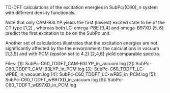 TD-DFT calculations of the excitation energies in SubPc/(C60)_n system with different density functionals.

 Note that only CAM-B3LYP yields the first (lowest) excited state to be of the CT type [1,2] , whereas 
 both LC-omega-PBE [3,4] and omega-B97XD [5, 6] predict the first excitation to be on the SubPc unit. 

 Another set of calculations illustrates that the excitation energies are not significantly affected by the
 the envoronment: the calculations in vacuum [1,3,5] and with PCM (epsilon set to 4.2) [2,4,6] yield comparable spectra.

 
 Files:
 [1]:  SubPc-C60_TDDFT_CAM-B3LYP_in_vacuum.log
 [2]:  SubPc-C60_TDDFT_CAM-B3LYP_in_PCM.log
 [3]:  SubPc-C60_TDDFT_LC-wPBE_in_vacuum.log
 [4]:  SubPc-C60_TDDFT_LC-wPBE_in_PCM.log
 [5]:  SubPc-C60_TDDFT_wB97XD_in_vacuum.log
 [6]:  SubPc-C60_TDDFT_wB97XD_in_PCM.log



    